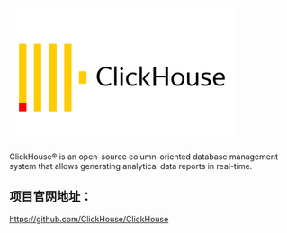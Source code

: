 [![ClickHouse — open source distributed column-oriented DBMS](https://github.com/ClickHouse/ClickHouse/raw/master/website/images/logo-400x240.png)](https://clickhouse.com)

ClickHouse® is an open-source column-oriented database management system that allows generating analytical data reports in real-time.


## 项目官网地址：

https://github.com/ClickHouse/ClickHouse

